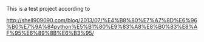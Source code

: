 This is a test project according to

http://shell909090.com/blog/2013/07/%E4%B8%80%E7%A7%8D%E6%96%B0%E7%9A%84python%E5%B1%80%E9%83%A8%E8%B0%83%E8%AF%95%E6%89%8B%E6%B3%95/